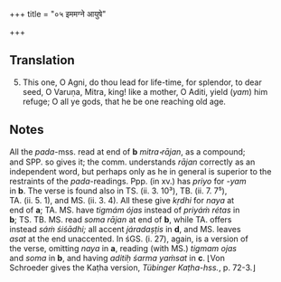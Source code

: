 +++
title = "०५ इममग्ने आयुषे"

+++
## Translation
5. This one, O Agni, do thou lead for life-time, for splendor, to dear  
seed, O Varuṇa, Mitra, king! like a mother, O Aditi, yield (*yam*) him  
refuge; O all ye gods, that he be one reaching old age.

## Notes
All the *pada*-mss. read at end of **b** *mitra॰rājan*, as a compound;  
and SPP. so gives it; the comm. understands *rājan* correctly as an  
independent word, but perhaps only as he in general is superior to the  
restraints of the *pada*-readings. Ppp. (in xv.) has *priyo* for *-yam*  
in **b**. The verse is found also in TS. (ii. 3. 10³), TB. (ii. 7. 7⁵),  
TA. (ii. 5. 1), and MS. (ii. 3. 4). All these give *kṛdhi* for *naya* at  
end of **a**; TA. MS. have *tigmám ójas* instead of *priyáṁ rétas* in  
**b**; TS. TB. MS. read *soma rājan* at end of **b**, while TA. offers  
instead *sáṁ śiśādhi;* all accent *járadaṣṭis* in **d**, and MS. leaves  
*asat* at the end unaccented. In śGS. (i. 27), again, is a version of  
the verse, omitting *naya* in **a**, reading (with MS.) *tigmam ojas*  
and *soma* in **b**, and having *aditiḥ śarma yaṁsat* in **c**. ⌊Von  
Schroeder gives the Kaṭha version, *Tübinger Kaṭha-hss.*, p. 72-3.⌋

